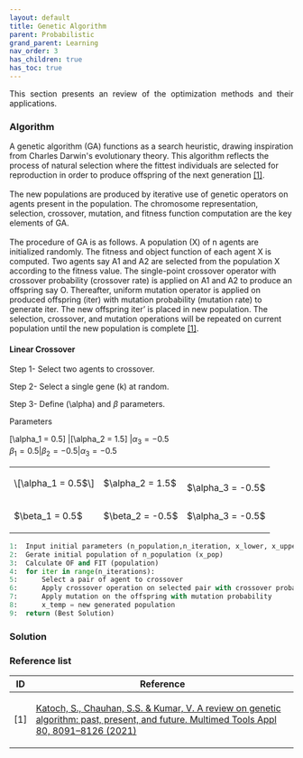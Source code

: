 ```yaml
---
layout: default
title: Genetic Algorithm
parent: Probabilistic
grand_parent: Learning
nav_order: 3
has_children: true
has_toc: true
---
```


<!--Don't delete ths script-->
<script src = "https://polyfill.io/v3/polyfill.min.js?features=es6"></script>
<script id = "MathJax-script" async src="https://cdn.jsdelivr.net/npm/mathjax@3/es5/tex-mml-chtml.js"></script>
<!--Don't delete ths script-->

<p align = "justify">
    This section presents an review of the optimization methods and their applications.
</p>



<h3>
Algorithm
</h3>

<p aling = "justify">
A genetic algorithm (GA) functions as a search heuristic, drawing inspiration from Charles Darwin's evolutionary theory.  This algorithm reflects the process of natural selection where the fittest individuals are selected for reproduction in order to produce offspring of the next generation <a href="#ref1">[1]</a>.
<br><br>
The new populations are produced by iterative use of genetic operators on agents present in the population. The chromosome representation, selection, crossover, mutation, and fitness function computation are the key elements of GA.
<br><br>
The procedure of GA is as follows. A population (X) of n agents are initialized randomly. The fitness and object function of each agent X is computed. Two agents say A1 and A2 are selected from the population X according to the fitness value. The single-point crossover operator with crossover probability (crossover rate) is applied on A1 and A2 to produce an offspring say O. Thereafter, uniform mutation operator is applied on produced offspring (iter) with mutation probability (mutation rate) to generate iter. The new offspring iter’ is placed in new population. The selection, crossover, and mutation operations will be repeated on current population until the new population is complete <a href="#ref1">[1]</a>. 

<h4>
Linear Crossover
</h4>

<p align = "justify">

</p>
Step 1- Select two agents to crossover.

<br>

Step 2- Select a single gene (k) at random.

Step 3- Define \(\alpha\) and $\beta$ parameters.

Parameters

\[\alpha_1 = 0.5\]
|[\\alpha_2 = 1.5\] |$\alpha_3 = -0.5$
<br>
$\beta_1 = 0.5$|$\beta_2 = -0.5$|$\alpha_3 = -0.5$


<table border = "0" style = "width:100%">
    <tr>
        <td>\[\alpha_1 = 0.5$\]</td>
        <td><p align = "justify">$\alpha_2 = 1.5$</p></td>
        <td><p align = "justigy"> </p>$\alpha_3 = -0.5$</td>
    </tr>
    <tr>
        <td>$\beta_1 = 0.5$</td>
        <td><p align = "justify">$\beta_2 = -0.5$</p></td>
        <td><p align = "justify">$\alpha_3 = -0.5$</p></td>
    </tr>
</table>


</p>


```python
1:  Input initial parameters (n_population,n_iteration, x_lower, x_upper, fit_function, obj_function, n_dimensions, crossover rate, mutation rate, type selection, type mutation, cov)
2:  Gerate initial population of n_population (x_pop)
3:  Calculate OF and FIT (population)
4:  for iter in range(n_iterations):
5:      Select a pair of agent to crossover
6:      Apply crossover operation on selected pair with crossover probability
7:      Apply mutation on the offspring with mutation probability
8:      x_temp = new generated population
9:  return (Best Solution) 
```

<h3>
Solution
</h3>

<h3>Reference list</h3>

<table>
    <thead>
        <tr>
            <th>ID</th>
            <th>Reference</th>
        </tr>
    </thead>
    <tbody>
        <tr>
            <td><p align = "center" id = "ref1">[1]</p></td>
            <td><p align = "left"><a href="https://doi.org/10.1007/s11042-020-10139-6" target="_blank" rel="noopener noreferrer">Katoch, S., Chauhan, S.S. & Kumar, V. A review on genetic algorithm: past, present, and future. Multimed Tools Appl 80, 8091–8126 (2021)</a></p></td>
        </tr>
    </tbody>
</table>